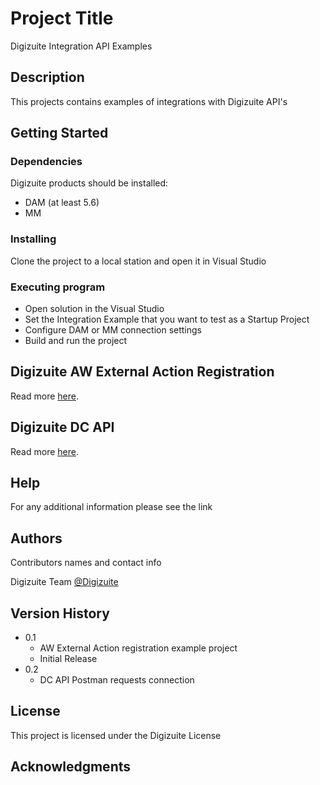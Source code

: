 ﻿# Project Title

Digizuite Integration API Examples

## Description

This projects contains examples of integrations with Digizuite API's

## Getting Started

### Dependencies

Digizuite products should be installed:
- DAM (at least 5.6)
- MM

### Installing

Clone the project to a local station and open it in Visual Studio

### Executing program

* Open solution in the Visual Studio
* Set the Integration Example that you want to test as a Startup Project
* Configure DAM or MM connection settings
* Build and run the project

## Digizuite AW External Action Registration
Read more [here](./AWExternalAction/README.md).

## Digizuite DC API
Read more [here](./DAM-API/README.md).

## Help

For any additional information please see the link 

## Authors

Contributors names and contact info

Digizuite Team [@Digizuite](https://digizuite.com/)

## Version History

* 0.1
	* AW External Action registration example project
    * Initial Release
* 0.2
	* DC API Postman requests connection

## License

This project is licensed under the Digizuite License

## Acknowledgments
